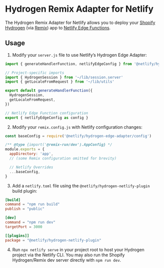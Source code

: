 # Hydrogen Remix Adapter for Netlify

The Hydrogen Remix Adapter for Netlify allows you to deploy your [Shopify Hydrogen](https://hydrogen.shopify.dev/) (via
[Remix](https://remix.run)) app to [Netlify Edge Functions](https://docs.netlify.com/edge-functions/overview/).

## Usage

1. Modify your `server.js` file to use Netlify’s Hydrogen Edge Adapter:

```js
import { generateHandlerFunction, netlifyEdgeConfig } from '@netlify/hydrogen-edge-adapter'

// Project-specific imports
import { HydrogenSession } from '~/lib/session.server'
import { getLocaleFromRequest } from '~/lib/utils'

export default generateHandlerFunction({
  HydrogenSession,
  getLocaleFromRequest,
})

// Netlify Edge Function configuration
export { netlifyEdgeConfig as config }
```

2. Modify your `remix.config.js` with Netlify configuration changes:

```js
const baseConfig = require('@netlify/hydrogen-edge-adapter/config')

/** @type {import('@remix-run/dev').AppConfig} */
module.exports = {
  appDirectory: 'app',
  // (some Remix configuration omitted for brevity)

  // Netlify Overrides
  ...baseConfig,
}
```

3. Add a `netlify.toml` file using the `@netlify/hydrogen-netlify-plugin` build plugin:

```toml
[build]
command = "npm run build"
publish = "public"

[dev]
command = "npm run dev"
targetPort = 3000

[[plugins]]
package = "@netlify/hydrogen-netlify-plugin"
```

4. Run `npx netlify serve` in your project root to host your Hydrogen project via the Netlify CLI. You may also run the
   Shopify Hydrogen/Remix dev server directly with `npm run dev`.
